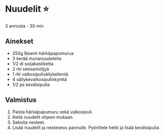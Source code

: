 # Nuudelit ⭐
3 annosta - 30 min


## Ainekset
- 250g Beanit-härkäpapumurua
- 3 kerää munanuudeleita
- 1/2 dl soijakastiketta
- 2 rkl seesamiöljyä
- 1 rkl valkosipulisäilykelientä
- 4 säilykevalkosipulinkynttä
- 1/2 ps kevätsipulia


## Valmistus
1. Paista härkäpapumuru sekä valkosipuli.
2. Keitä nuudelit ohjeen mukaan.
3. Sekoita nesteet.
4. Lisää nuudelit ja nesteseos pannulle. Pyörittele hetki ja lisää kevätsipulia.
